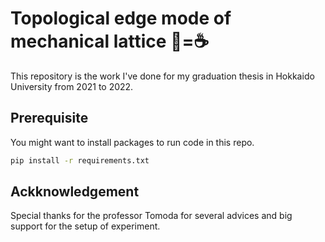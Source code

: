 # Topological edge mode of mechanical lattice 🍩=☕

This repository is the work I've done for my graduation thesis in Hokkaido University from 2021 to 2022.

## Prerequisite

You might want to install packages to run code in this repo.

```bash
pip install -r requirements.txt
```

## Ackknowledgement

Special thanks for the professor Tomoda for several advices and big support for the setup of experiment. 
